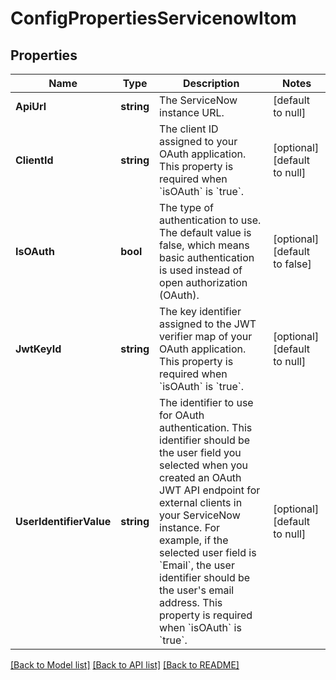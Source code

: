 # ConfigPropertiesServicenowItom

## Properties
Name | Type | Description | Notes
------------ | ------------- | ------------- | -------------
**ApiUrl** | **string** | The ServiceNow instance URL. | [default to null]
**ClientId** | **string** | The client ID assigned to your OAuth application. This property is required when &#x60;isOAuth&#x60; is &#x60;true&#x60;.  | [optional] [default to null]
**IsOAuth** | **bool** | The type of authentication to use. The default value is false, which means basic authentication is used instead of open authorization (OAuth).  | [optional] [default to false]
**JwtKeyId** | **string** | The key identifier assigned to the JWT verifier map of your OAuth application. This property is required when &#x60;isOAuth&#x60; is &#x60;true&#x60;.  | [optional] [default to null]
**UserIdentifierValue** | **string** | The identifier to use for OAuth authentication. This identifier should be the user field you selected when you created an OAuth JWT API endpoint for external clients in your ServiceNow instance. For example, if the selected user field is &#x60;Email&#x60;, the user identifier should be the user&#x27;s email address. This property is required when &#x60;isOAuth&#x60; is &#x60;true&#x60;.  | [optional] [default to null]

[[Back to Model list]](../README.md#documentation-for-models) [[Back to API list]](../README.md#documentation-for-api-endpoints) [[Back to README]](../README.md)

